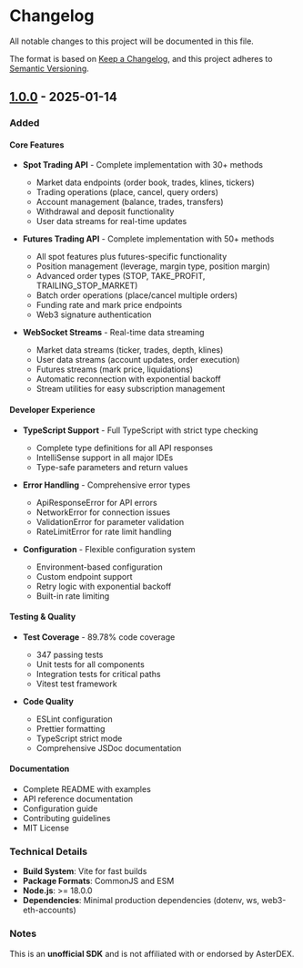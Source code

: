 # Changelog

All notable changes to this project will be documented in this file.

The format is based on [Keep a Changelog](https://keepachangelog.com/en/1.0.0/),
and this project adheres to [Semantic Versioning](https://semver.org/spec/v2.0.0.html).

## [1.0.0] - 2025-01-14

### Added

#### Core Features
- **Spot Trading API** - Complete implementation with 30+ methods
  - Market data endpoints (order book, trades, klines, tickers)
  - Trading operations (place, cancel, query orders)
  - Account management (balance, trades, transfers)
  - Withdrawal and deposit functionality
  - User data streams for real-time updates

- **Futures Trading API** - Complete implementation with 50+ methods
  - All spot features plus futures-specific functionality
  - Position management (leverage, margin type, position margin)
  - Advanced order types (STOP, TAKE_PROFIT, TRAILING_STOP_MARKET)
  - Batch order operations (place/cancel multiple orders)
  - Funding rate and mark price endpoints
  - Web3 signature authentication

- **WebSocket Streams** - Real-time data streaming
  - Market data streams (ticker, trades, depth, klines)
  - User data streams (account updates, order execution)
  - Futures streams (mark price, liquidations)
  - Automatic reconnection with exponential backoff
  - Stream utilities for easy subscription management

#### Developer Experience
- **TypeScript Support** - Full TypeScript with strict type checking
  - Complete type definitions for all API responses
  - IntelliSense support in all major IDEs
  - Type-safe parameters and return values

- **Error Handling** - Comprehensive error types
  - ApiResponseError for API errors
  - NetworkError for connection issues
  - ValidationError for parameter validation
  - RateLimitError for rate limit handling

- **Configuration** - Flexible configuration system
  - Environment-based configuration
  - Custom endpoint support
  - Retry logic with exponential backoff
  - Built-in rate limiting

#### Testing & Quality
- **Test Coverage** - 89.78% code coverage
  - 347 passing tests
  - Unit tests for all components
  - Integration tests for critical paths
  - Vitest test framework

- **Code Quality**
  - ESLint configuration
  - Prettier formatting
  - TypeScript strict mode
  - Comprehensive JSDoc documentation

#### Documentation
- Complete README with examples
- API reference documentation
- Configuration guide
- Contributing guidelines
- MIT License

### Technical Details
- **Build System**: Vite for fast builds
- **Package Formats**: CommonJS and ESM
- **Node.js**: >= 18.0.0
- **Dependencies**: Minimal production dependencies (dotenv, ws, web3-eth-accounts)

### Notes
This is an **unofficial SDK** and is not affiliated with or endorsed by AsterDEX.

[1.0.0]: https://github.com/methodnumber13/asterdex-sdk/releases/tag/v1.0.0
